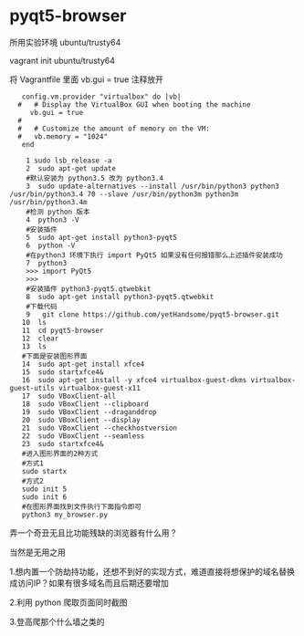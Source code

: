 # pyqt5-browser
  所用实验环境 ubuntu/trusty64
  
  vagrant init   ubuntu/trusty64
  
  将 Vagrantfile 里面 vb.gui = true 注释放开
```
   config.vm.provider "virtualbox" do |vb|
  #   # Display the VirtualBox GUI when booting the machine
     vb.gui = true
  #
  #   # Customize the amount of memory on the VM:
  #   vb.memory = "1024"
   end
```

```
    1 sudo lsb_release -a
    2  sudo apt-get update
    #默认安装为 python3.5 改为 python3.4
    3  sudo update-alternatives --install /usr/bin/python3 python3 /usr/bin/python3.4 70 --slave /usr/bin/python3m python3m /usr/bin/python3.4m
    #检测 python 版本
    4  python3 -V
    #安装插件
    5  sudo apt-get install python3-pyqt5
    6  python -V
    #在python3 环境下执行 import PyQt5 如果没有任何报错那么上述插件安装成功
    7  python3 
    >>> import PyQt5
    >>>
    #安装插件 python3-pyqt5.qtwebkit
    8  sudo apt-get install python3-pyqt5.qtwebkit
    #下载代码
    9   git clone https://github.com/yetHandsome/pyqt5-browser.git
   10  ls
   11  cd pyqt5-browser
   12  clear
   13  ls
   #下面是安装图形界面
   14  sudo apt-get install xfce4
   15  sudo startxfce4&
   16  sudo apt-get install -y xfce4 virtualbox-guest-dkms virtualbox-guest-utils virtualbox-guest-x11
   17  sudo VBoxClient-all
   18  sudo VBoxClient --clipboard
   19  sudo VBoxClient --draganddrop
   20  sudo VBoxClient --display
   21  sudo VBoxClient --checkhostversion
   22  sudo VBoxClient --seamless
   23  sudo startxfce4&
   #进入图形界面的2种方式
   #方式1
   sudo startx
   #方式2
   sudo init 5
   sudo init 6
   #在图形界面找到文件执行下面指令即可
   python3 my_browser.py
```
弄一个奇丑无且比功能残缺的浏览器有什么用？ 

当然是无用之用

1.想内置一个防劫持功能，还想不到好的实现方式，难道直接将想保护的域名替换成访问IP？如果有很多域名而且后期还要增加

2.利用 python 爬取页面同时截图

3.登高爬那个什么墙之类的



